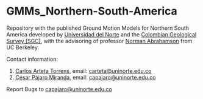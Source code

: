 # GMMs_Northern-South-America

Repository with the published Ground Motion Models for Northern South America developed by [Universidad del Norte](https://www.uninorte.edu.co) and the [Colombian Geological Survey (SGC)](https://www.sgc.gov.co), with the advisoring of professor [Norman Abrahamson](https://ce.berkeley.edu/people/faculty/abrahamson) from UC Berkeley.

Contact information: 
  1. [Carlos Arteta Torrens](https://www.researchgate.net/profile/Carlos-Arteta-3), email: carteta@uninorte.edu.co
  2. [César Pájaro Miranda](https://www.researchgate.net/profile/Cesar-Pajaro), email: capajaro@uninorte.edu.co

Report Bugs to capajaro@uninorte.edu.co
